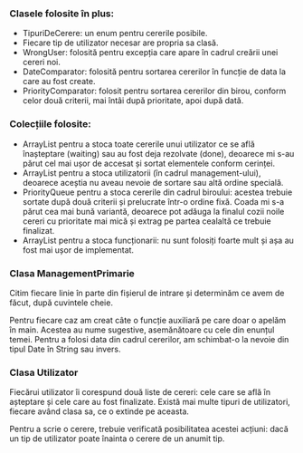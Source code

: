 ### **Clasele folosite în plus:**

* TipuriDeCerere: un enum pentru cererile posibile.
* Fiecare tip de utilizator necesar are propria sa clasă.
* WrongUser: folosită pentru excepția care apare în cadrul creării unei cereri noi.
* DateComparator: folosită pentru sortarea cererilor în funcție de data la care au fost create.
* PriorityComparator: folosit pentru sortarea cererilor din birou, conform celor două criterii, mai întâi după prioritate, apoi după dată.

### **Colecțiile folosite:**
* ArrayList pentru a stoca toate cererile unui utilizator ce se află înașteptare (waiting) sau au fost deja rezolvate (done), deoarece mi s-au părut cel mai ușor de accesat și sortat elementele conform cerinței.
* ArrayList pentru a stoca utilizatorii (în cadrul management-ului), deoarece aceștia nu aveau nevoie de sortare sau altă ordine specială.
* PriorityQueue pentru a stoca cererile din cadrul biroului: acestea trebuie sortate după două criterii și prelucrate într-o ordine fixă. Coada mi s-a părut cea mai bună variantă, deoarece pot adăuga la finalul cozii noile cereri cu prioritate mai mică și extrag pe partea cealaltă ce trebuie finalizat. 
* ArrayList pentru a stoca funcționarii: nu sunt folosiți foarte mult și așa au fost mai ușor de implementat.

### **Clasa ManagementPrimarie**

Citim fiecare linie în parte din fișierul de intrare și determinăm ce avem de făcut, după cuvintele cheie.

Pentru fiecare caz am creat câte o funcție auxiliară pe care doar o apelăm în main. Acestea au nume sugestive, asemănătoare cu cele din enunțul temei. Pentru a folosi data din cadrul cererilor, am schimbat-o la nevoie din tipul Date în String sau invers.

### **Clasa Utilizator**

Fiecărui utilizator îi corespund două liste de cereri: cele care se află în așteptare și cele care au fost finalizate.
Există mai multe tipuri de utilizatori, fiecare având clasa sa, ce o extinde pe aceasta.

Pentru a scrie o cerere, trebuie verificată posibilitatea acestei acțiuni: dacă un tip de utilizator poate înainta o cerere de un anumit tip.
